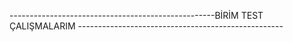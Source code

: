 ---------------------------------------------------BİRİM TEST ÇALIŞMALARIM ---------------------------------------------------
